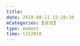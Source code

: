 ```yaml
---
title: 
date: 2018-08-11 15:20:10
mCategories: [说说]
type: moment
time: t152010
---
```


<div id="pics-20180811152010"></div>

<script src="/lib/moment/pics.js"></script>
<script>
var data = [
    {"link": "2018-08-11_000000.jpeg", "type": "shuoshuo"}
];
picsRender(data, "pics-20180811152010");
</script>
